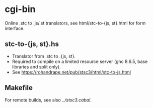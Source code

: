 # cgi-bin

Online .stc to .js/.st translators, see html/stc-to-{js, st}.html for form interface.

## stc-to-{js, st}.hs

- Translator from .stc to .{js, st}.
- Required to compile on a limited resource server (ghc 8.6.5, base libraries and split only).
- See <https://rohandrape.net/pub/stsc3/html/stc-to-js.html>

## Makefile

For remote builds, see also _../stsc3.cabal_.
